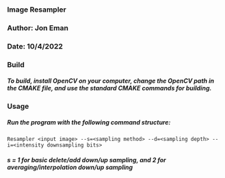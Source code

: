 ### Image Resampler
### Author: Jon Eman
### Date: 10/4/2022

### Build
##### To build, install OpenCV on your computer, change the OpenCV path in the CMAKE file, and use the standard CMAKE commands for building.

### Usage

##### Run the program with the following command structure:
    Resampler <input image> --s=<sampling method> --d=<sampling depth> --i=<intensity downsampling bits>

##### s = 1 for basic delete/add down/up sampling, and 2 for averaging/interpolation down/up sampling